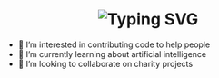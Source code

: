 <div align="center">
    <h1>
        <img src="https://readme-typing-svg.herokuapp.com?font=Jetbrains+mono&size=40&duration=3000&color=33FF33&center=true&vCenter=true&width=435&lines=Hey..+I'm+Devon;This+is..;..my+Github..;" alt="Typing SVG"/>
    </h1>
</div>

- 👀 I’m interested in contributing code to help people
- 🌱 I’m currently learning about artificial intelligence 
- 💞️ I’m looking to collaborate on charity projects

<!---
DWitol/DWitol is a ✨ special ✨ repository because its `README.md` (this file) appears on your GitHub profile.
You can click the Preview link to take a look at your changes.
--->
